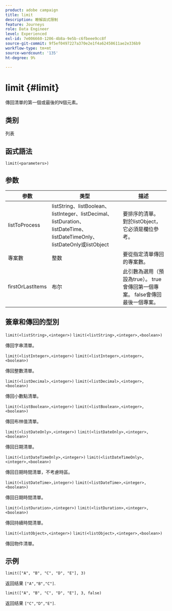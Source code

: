 ```yaml
---
product: adobe campaign
title: limit
description: 瞭解函式限制
feature: Journeys
role: Data Engineer
level: Experienced
exl-id: 7e006660-1206-4b8a-9e5b-c6fbeee9cc8f
source-git-commit: 9f5ef0497227a370e2e1f4a62450611ae2e336b9
workflow-type: tm+mt
source-wordcount: '135'
ht-degree: 9%

---
```


# limit {#limit}

傳回清單的第一個或最後的N個元素。

## 类别

列表

## 函式語法

`limit(<parameters>)`

## 参数

| 参数 | 类型 | 描述 |
|-----------|------------------|------------------|
| listToProcess | listString、listBoolean、listInteger、listDecimal、listDuration、listDateTime、listDateTimeOnly、listDateOnly或listObject | 要排序的清單。 對於listObject，它必須是欄位參考。 |
| 專案數 | 整数 | 要從指定清單傳回的專案數。 |
| firstOrLastItems | 布尔 | 此引數為選用（預設為true）。 true會傳回第一個專案。 false會傳回最後一個專案。 |

## 簽章和傳回的型別

`limit(<listString>,<integer>)`
`limit(<listString>,<integer>,<boolean>)`

傳回字串清單。

`limit(<listInteger>,<integer>)`
`limit(<listInteger>,<integer>,<boolean>)`

傳回整數清單。

`limit(<listDecimal>,<integer>)`
`limit(<listDecimal>,<integer>,<boolean>)`

傳回小數點清單。

`limit(<listBoolean>,<integer>)`
`limit(<listBoolean>,<integer>,<boolean>)`

傳回布林值清單。

`limit(<listDateOnly>,<integer>)`
`limit(<listDateOnly>,<integer>,<boolean>)`

傳回日期清單。

`limit(<listDateTimeOnly>,<integer>)`
`limit(<listDateTimeOnly>,<integer>,<boolean>)`

傳回日期時間清單，不考慮時區。

`limit(<listDateTime>,integer>)`
`limit(<listDateTime>,<integer>,<boolean>)`

傳回日期時間清單。

`limit(<listDuration>,<integer>)`
`limit(<listDuration>,<integer>,<boolean>)`

傳回持續時間清單。

`limit(<listObject>,<integer>)`
`limit(<listObject>,<integer>,<boolean>)`

傳回物件清單。

## 示例

`limit(["A", "B", "C", "D", "E"], 3)`

返回结果 `["A","B","C"]`.

`limit(["A", "B", "C", "D", "E"], 3, false)`

返回结果 `["C","D","E"]`.
